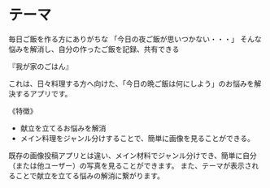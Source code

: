 # テーマ
毎日ご飯を作る方にありがちな
「今日の夜ご飯が思いつかない・・・」
そんな悩みを解消し、自分の作ったご飯を記録、共有できる

『我が家のごはん』

これは、日々料理する方へ向けた、「今日の晩ご飯は何にしよう」のお悩みを解決するアプリです。

《特徴》
- 献立を立てるお悩みを解消
- メイン料理をジャンル分けすることで、簡単に画像を見ることができる。

既存の画像投稿アプリとは違い、メイン材料でジャンル分けでき、簡単に自分（または他ユーザー）の写真を見ることができます。
また、テーマが表示されることで献立を立てる悩みの解消に繋がります。